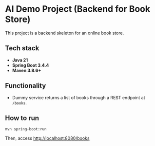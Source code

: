 # AI Demo Project (Backend for Book Store)

This project is a backend skeleton for an online book store.

## Tech stack
- **Java 21**
- **Spring Boot 3.4.4**
- **Maven 3.8.6+**

## Functionality
- Dummy service returns a list of books through a REST endpoint at `/books`.

## How to run
```
mvn spring-boot:run
```

Then, access [http://localhost:8080/books](http://localhost:8080/books)
